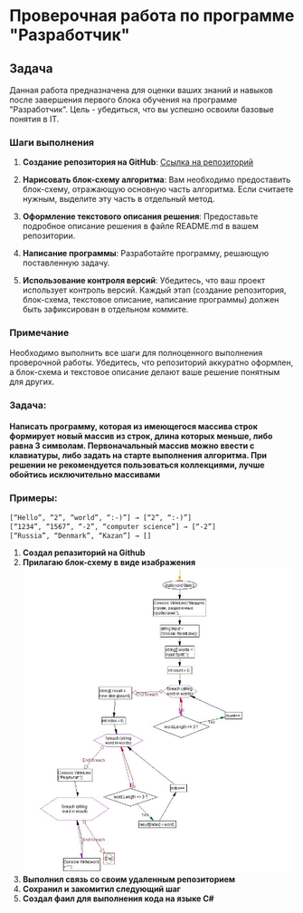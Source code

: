 # Проверочная работа по программе "Разработчик"

## Задача

Данная работа предназначена для оценки ваших знаний и навыков после завершения первого блока обучения на программе "Разработчик". Цель - убедиться, что вы успешно освоили базовые понятия в IT.

### Шаги выполнения

1. **Создание репозитория на GitHub**: [Ссылка на репозиторий](ссылка_на_ваш_репозиторий)

2. **Нарисовать блок-схему алгоритма**: Вам необходимо предоставить блок-схему, отражающую основную часть алгоритма. Если считаете нужным, выделите эту часть в отдельный метод.

3. **Оформление текстового описания решения**: Предоставьте подробное описание решения в файле README.md в вашем репозитории.

4. **Написание программы**: Разработайте программу, решающую поставленную задачу.

5. **Использование контроля версий**: Убедитесь, что ваш проект использует контроль версий. Каждый этап (создание репозитория, блок-схема, текстовое описание, написание программы) должен быть зафиксирован в отдельном коммите.

### Примечание

Необходимо выполнить все шаги для полноценного выполнения проверочной работы. Убедитесь, что репозиторий аккуратно оформлен, а блок-схема и текстовое описание делают ваше решение понятным для других.

### Задача:

#### Написать программу, которая из имеющегося массива строк формирует новый массив из строк, длина которых меньше, либо равна 3 символам. Первоначальный массив можно ввести с клавиатуры, либо задать на старте выполнения алгоритма. При решении не рекомендуется пользоваться коллекциями, лучше обойтись исключительно массивами

### Примеры:

    [“Hello”, “2”, “world”, “:-)”] → [“2”, “:-)”]
    [“1234”, “1567”, “-2”, “computer science”] → [“-2”]
    [“Russia”, “Denmark”, “Kazan”] → []

1. **Создал репазиторий на Github**
2. **Прилагаю блок-схему в виде изабражения**[![Блок-схема алгоритма](map.JPG)](ссылка_на_полное_изображение)
3. **Выполнил связь со своим удаленным репозиторием**
4. **Сохранил и закомитил следующий шаг**
5. **Создал фаил для выполнения кода на языке C#**
